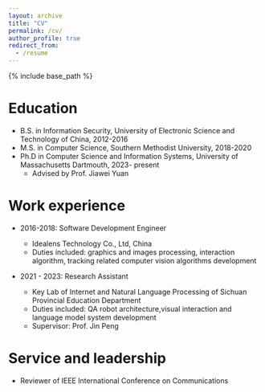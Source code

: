 ```yaml
---
layout: archive
title: "CV"
permalink: /cv/
author_profile: true
redirect_from:
  - /resume
---
```


{% include base_path %}

Education
======
* B.S. in Information Security, University of Electronic Science and Technology of China, 2012-2016
* M.S. in Computer Science, Southern Methodist University, 2018-2020
* Ph.D in Computer Science and Information Systems, University of Massachusetts Dartmouth, 2023- present
  * Advised by Prof. Jiawei Yuan

Work experience
======
* 2016-2018: Software Development Engineer
  * Idealens Technology Co., Ltd, China 
  * Duties included: graphics and images processing, interaction algorithm, tracking related computer vision algorithms development
  

* 2021 - 2023: Research Assistant
  * Key Lab of Internet and Natural Language Processing of Sichuan Provincial Education Department
  * Duties included: QA robot architecture,visual interaction and language model system development
  * Supervisor: Prof. Jin Peng
<!---
your comment goes here
and here
-->
  
<!---
Skills
======
* Skill 1
* Skill 2
  * Sub-skill 2.1
  * Sub-skill 2.2
  * Sub-skill 2.3
* Skill 3

Publications
======
  <ul>{% for post in site.publications %}
    {% include archive-single-cv.html %}
  {% endfor %}</ul>
  
Talks
======
  <ul>{% for post in site.talks %}
    {% include archive-single-talk-cv.html %}
  {% endfor %}</ul>
  
Teaching
======
  <ul>{% for post in site.teaching %}
    {% include archive-single-cv.html %}
  {% endfor %}</ul>
-->
Service and leadership
======
* Reviewer of IEEE International Conference on Communications

